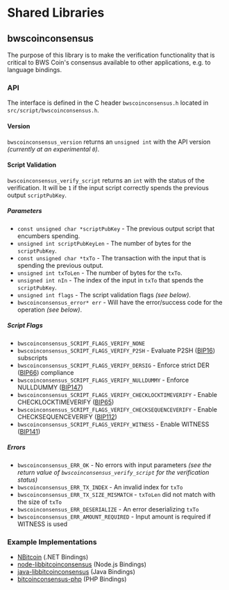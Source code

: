 Shared Libraries
================

## bwscoinconsensus

The purpose of this library is to make the verification functionality that is critical to BWS Coin's consensus available to other applications, e.g. to language bindings.

### API

The interface is defined in the C header `bwscoinconsensus.h` located in  `src/script/bwscoinconsensus.h`.

#### Version

`bwscoinconsensus_version` returns an `unsigned int` with the API version *(currently at an experimental `0`)*.

#### Script Validation

`bwscoinconsensus_verify_script` returns an `int` with the status of the verification. It will be `1` if the input script correctly spends the previous output `scriptPubKey`.

##### Parameters
- `const unsigned char *scriptPubKey` - The previous output script that encumbers spending.
- `unsigned int scriptPubKeyLen` - The number of bytes for the `scriptPubKey`.
- `const unsigned char *txTo` - The transaction with the input that is spending the previous output.
- `unsigned int txToLen` - The number of bytes for the `txTo`.
- `unsigned int nIn` - The index of the input in `txTo` that spends the `scriptPubKey`.
- `unsigned int flags` - The script validation flags *(see below)*.
- `bwscoinconsensus_error* err` - Will have the error/success code for the operation *(see below)*.

##### Script Flags
- `bwscoinconsensus_SCRIPT_FLAGS_VERIFY_NONE`
- `bwscoinconsensus_SCRIPT_FLAGS_VERIFY_P2SH` - Evaluate P2SH ([BIP16](https://github.com/bitcoin/bips/blob/master/bip-0016.mediawiki)) subscripts
- `bwscoinconsensus_SCRIPT_FLAGS_VERIFY_DERSIG` - Enforce strict DER ([BIP66](https://github.com/bitcoin/bips/blob/master/bip-0066.mediawiki)) compliance
- `bwscoinconsensus_SCRIPT_FLAGS_VERIFY_NULLDUMMY` - Enforce NULLDUMMY ([BIP147](https://github.com/bitcoin/bips/blob/master/bip-0147.mediawiki))
- `bwscoinconsensus_SCRIPT_FLAGS_VERIFY_CHECKLOCKTIMEVERIFY` - Enable CHECKLOCKTIMEVERIFY ([BIP65](https://github.com/bitcoin/bips/blob/master/bip-0065.mediawiki))
- `bwscoinconsensus_SCRIPT_FLAGS_VERIFY_CHECKSEQUENCEVERIFY` - Enable CHECKSEQUENCEVERIFY ([BIP112](https://github.com/bitcoin/bips/blob/master/bip-0112.mediawiki))
- `bwscoinconsensus_SCRIPT_FLAGS_VERIFY_WITNESS` - Enable WITNESS ([BIP141](https://github.com/bitcoin/bips/blob/master/bip-0141.mediawiki))

##### Errors
- `bwscoinconsensus_ERR_OK` - No errors with input parameters *(see the return value of `bwscoinconsensus_verify_script` for the verification status)*
- `bwscoinconsensus_ERR_TX_INDEX` - An invalid index for `txTo`
- `bwscoinconsensus_ERR_TX_SIZE_MISMATCH` - `txToLen` did not match with the size of `txTo`
- `bwscoinconsensus_ERR_DESERIALIZE` - An error deserializing `txTo`
- `bwscoinconsensus_ERR_AMOUNT_REQUIRED` - Input amount is required if WITNESS is used

### Example Implementations
- [NBitcoin](https://github.com/NicolasDorier/Nbitcoin/blob/master/Nbitcoin/Script.cs#L814) (.NET Bindings)
- [node-libbitcoinconsensus](https://github.com/bitpay/node-libbitcoinconsensus) (Node.js Bindings)
- [java-libbitcoinconsensus](https://github.com/dexX7/java-libbitcoinconsensus) (Java Bindings)
- [bitcoinconsensus-php](https://github.com/Bit-Wasp/bitcoinconsensus-php) (PHP Bindings)
